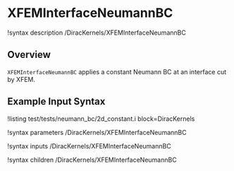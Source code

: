 # XFEMInterfaceNeumannBC

!syntax description /DiracKernels/XFEMInterfaceNeumannBC

## Overview

`XFEMInterfaceNeumannBC` applies a constant Neumann BC at an interface cut by XFEM.

## Example Input Syntax

!listing test/tests/neumann_bc/2d_constant.i block=DiracKernels

!syntax parameters /DiracKernels/XFEMInterfaceNeumannBC

!syntax inputs /DiracKernels/XFEMInterfaceNeumannBC

!syntax children /DiracKernels/XFEMInterfaceNeumannBC
